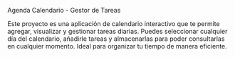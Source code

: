 Agenda Calendario - Gestor de Tareas

Este proyecto es una aplicación de calendario interactivo que te permite agregar, visualizar y gestionar tareas diarias. Puedes seleccionar cualquier día del calendario, añadirle tareas y almacenarlas para poder consultarlas en cualquier momento. Ideal para organizar tu tiempo de manera eficiente.
